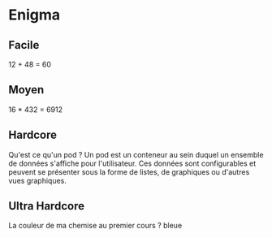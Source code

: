 # Enigma

## Facile
12 + 48 = 60

## Moyen 
16 * 432 = 6912

## Hardcore
Qu'est ce qu'un pod ?
Un pod est un conteneur au sein duquel un ensemble de données s'affiche pour l'utilisateur. Ces données sont configurables et peuvent se présenter sous la forme de listes, de graphiques ou d'autres vues graphiques.

## Ultra Hardcore
La couleur de ma chemise au premier cours ?
bleue

